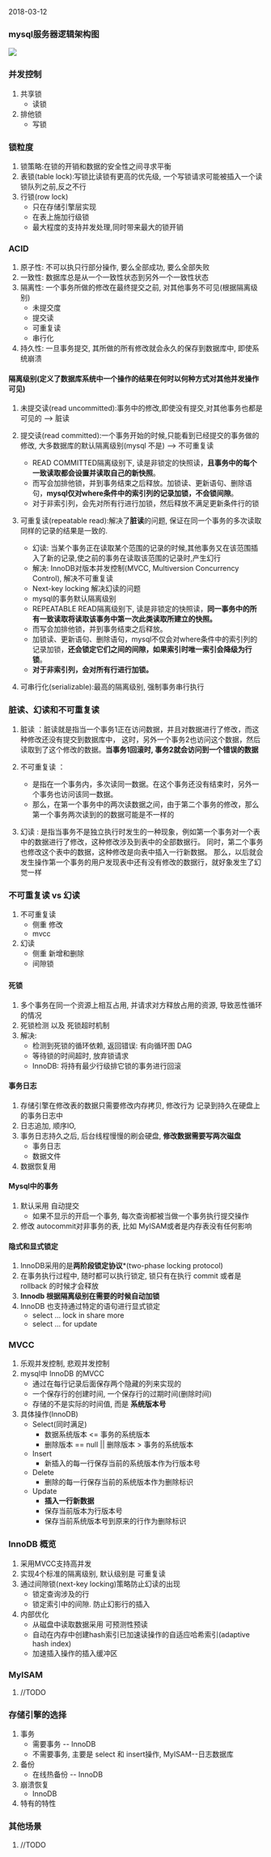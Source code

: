 2018-03-12

### mysql服务器逻辑架构图
![](1.jpg)


### 并发控制
1. 共享锁
    - 读锁
2. 排他锁
    - 写锁

### 锁粒度
1. 锁策略:在锁的开销和数据的安全性之间寻求平衡
2. 表锁(table lock):写锁比读锁有更高的优先级, 一个写锁请求可能被插入一个读锁队列之前,反之不行
3. 行锁(row lock)
    - 只在存储引擎层实现
    - 在表上施加行级锁
    - 最大程度的支持并发处理,同时带来最大的锁开销

### ACID
1. 原子性: 不可以执只行部分操作, 要么全部成功, 要么全部失败
2. 一致性: 数据库总是从一个一致性状态到另外一个一致性状态
3. 隔离性: 一个事务所做的修改在最终提交之前, 对其他事务不可见(根据隔离级别)
    - 未提交度
    - 提交读
    - 可重复读
    - 串行化
4. 持久性: 一旦事务提交, 其所做的所有修改就会永久的保存到数据库中, 即使系统崩溃

#### 隔离级别(定义了数据库系统中一个操作的结果在何时以何种方式对其他并发操作可见)
1. 未提交读(read uncommitted):事务中的修改,即使没有提交,对其他事务也都是可见的 --> 脏读
2. 提交读(read committed):一个事务开始的时候,只能看到已经提交的事务做的修改, 大多数据库的默认隔离级别(mysql 不是) --> 不可重复读
    - READ COMMITTED隔离级别下, 读是非锁定的快照读，**且事务中的每个一致读取都会设置并读取自己的新快照**。
    - 而写会加排他锁，并到事务结束之后释放。加锁读、更新语句、删除语句，**mysql仅对where条件中的索引列的记录加锁，不会锁间隙**。
    - 对于非索引列，会先对所有行进行加锁，然后释放不满足更新条件行的锁
3. 可重复读(repeatable read):解决了**脏读**的问题, 保证在同一个事务的多次读取同样的记录的结果是一致的.
    - 幻读: 当某个事务正在读取某个范围的记录的时候,其他事务又在该范围插入了新的记录,使之前的事务在读取该范围的记录时,产生幻行
    - 解决: InnoDB对版本并发控制(MVCC, Multiversion Concurrency Control),  解决不可重复读
    - Next-key locking  解决幻读的问题
    - mysql的事务默认隔离级别    
    - REPEATABLE READ隔离级别下, 读是非锁定的快照读，**同一事务中的所有一致读取将读取该事务中第一次此类读取所建立的快照。**
    - 而写会加排他锁，并到事务结束之后释放。
    - 加锁读、更新语句、删除语句，mysql不仅会对where条件中的索引列的记录加锁，**还会锁定它们之间的间隙，如果索引时唯一索引会降级为行锁**。
    - **对于非索引列，会对所有行进行加锁。**


4. 可串行化(serializable):最高的隔离级别, 强制事务串行执行

### 脏读、幻读和不可重复读
1. 脏读 ：脏读就是指当一个事务1正在访问数据，并且对数据进行了修改，而这种修改还没有提交到数据库中，
    这时，另外一个事务2也访问这个数据，然后读取到了这个修改的数据。**当事务1回滚时, 事务2就会访问到一个错误的数据**
2. 不可重复读 ：
    - 是指在一个事务内，多次读同一数据。在这个事务还没有结束时，另外一个事务也访问该同一数据。
    - 那么，在第一个事务中的两次读数据之间，由于第二个事务的修改，那么第一个事务两次读到的的数据可能是不一样的

      
3. 幻读 : 是指当事务不是独立执行时发生的一种现象，例如第一个事务对一个表中的数据进行了修改，这种修改涉及到表中的全部数据行。
    同时，第二个事务也修改这个表中的数据，这种修改是向表中插入一行新数据。
    那么，以后就会发生操作第一个事务的用户发现表中还有没有修改的数据行，就好象发生了幻觉一样    

### 不可重复读 vs 幻读
1. 不可重复读
    - 侧重 修改
    - mvcc
2. 幻读
    - 侧重 新增和删除
    - 间隙锁
    
### 

#### 死锁
1. 多个事务在同一个资源上相互占用, 并请求对方释放占用的资源, 导致恶性循环的情况
2. 死锁检测 以及 死锁超时机制
2. 解决:
    - 检测到死锁的循环依赖, 返回错误: 有向循环图 DAG
    - 等待锁的时间超时, 放弃锁请求
    - InnoDB: 将持有最少行级排它锁的事务进行回滚
    
#### 事务日志
1. 存储引擎在修改表的数据只需要修改内存拷贝, 修改行为 记录到持久在硬盘上的事务日志中
2. 日志追加, 顺序IO, 
3. 事务日志持久之后, 后台线程慢慢的刷会硬盘, **修改数据需要写两次磁盘**
    - 事务日志
    - 数据文件
4. 数据恢复用

#### Mysql中的事务
1. 默认采用 自动提交
    - 如果不显示的开启一个事务, 每次查询都被当做一个事务执行提交操作
2. 修改 autocommit对非事务的表, 比如 MyISAM或者是内存表没有任何影响

#### 隐式和显式锁定
1. InnoDB采用的是**两阶段锁定协议***(two-phase locking protocol)
2. 在事务执行过程中, 随时都可以执行锁定, 锁只有在执行 commit 或者是 rollback 的时候才会释放
1. **Innodb 根据隔离级别在需要的时候自动加锁**
3. InnoDB 也支持通过特定的语句进行显式锁定
    - select ... lock in share more
    - select ... for update

### MVCC
1. 乐观并发控制, 悲观并发控制
2. mysql中 InnoDB 的MVCC
    - 通过在每行记录后面保存两个隐藏的列来实现的
    - 一个保存行的创建时间, 一个保存行的过期时间(删除时间)     
    - 存储的不是实际的时间值, 而是 **系统版本号**
3. 具体操作(InnoDB)
    - Select(同时满足)
        - 数据系统版本 <= 事务的系统版本
        - 删除版本 == null || 删除版本 > 事务的系统版本
    - Insert
        - 新插入的每一行保存当前的系统版本作为行版本号
    - Delete
        - 删除的每一行保存当前的系统版本作为删除标识
    - Update
        - **插入一行新数据**
        - 保存当前版本为行版本号
        - 保存当前系统版本号到原来的行作为删除标识

### InnoDB 概览
1. 采用MVCC支持高并发
2. 实现4个标准的隔离级别, 默认级别是 可重复读
3. 通过间隙锁(next-key locking)策略防止幻读的出现
    - 锁定查询涉及的行
    - 锁定索引中的间隙. 防止幻影行的插入
4. 内部优化
    - 从磁盘中读取数据采用 可预测性预读
    - 自动在内存中创建hash索引已加速读操作的自适应哈希索引(adaptive hash index)
    - 加速插入操作的插入缓冲区

### MyISAM
1. //TODO

### 存储引擎的选择
1. 事务
    - 需要事务 -- InnoDB
    - 不需要事务, 主要是 select 和 insert操作, MyISAM--日志数据库
2. 备份
    - 在线热备份 -- InnoDB
3. 崩溃恢复
    - InnoDB
4. 特有的特性


### 其他场景
1. //TODO